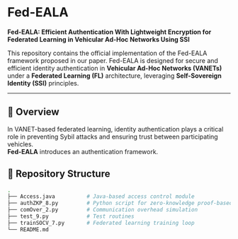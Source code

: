 # Fed-EALA

**Fed-EALA: Efficient Authentication With Lightweight Encryption for Federated Learning in Vehicular Ad-Hoc Networks Using SSI**

This repository contains the official implementation of the Fed-EALA framework proposed in our paper. Fed-EALA is designed for secure and efficient identity authentication in **Vehicular Ad-Hoc Networks (VANETs)** under a **Federated Learning (FL)** architecture, leveraging **Self-Sovereign Identity (SSI)** principles.

---

## 🔐 Overview

In VANET-based federated learning, identity authentication plays a critical role in preventing Sybil attacks and ensuring trust between participating vehicles.  
**Fed-EALA** introduces an authentication framework.


## 📁 Repository Structure

```bash
.
├── Access.java          # Java-based access control module
├── authZKP_8.py         # Python script for zero-knowledge proof-based authentication
├── comOver_2.py         # Communication overhead simulation
├── test_9.py            # Test routines
├── trainSOCV_7.py       # Federated learning training loop
└── README.md

